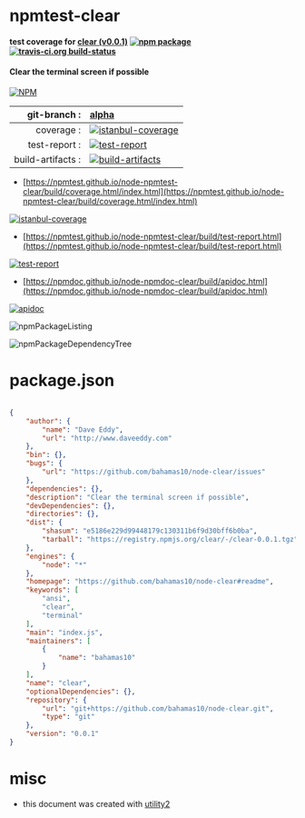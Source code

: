 # npmtest-clear

#### test coverage for  [clear (v0.0.1)](https://github.com/bahamas10/node-clear#readme)  [![npm package](https://img.shields.io/npm/v/npmtest-clear.svg?style=flat-square)](https://www.npmjs.org/package/npmtest-clear) [![travis-ci.org build-status](https://api.travis-ci.org/npmtest/node-npmtest-clear.svg)](https://travis-ci.org/npmtest/node-npmtest-clear)

#### Clear the terminal screen if possible

[![NPM](https://nodei.co/npm/clear.png?downloads=true&downloadRank=true&stars=true)](https://www.npmjs.com/package/clear)

| git-branch : | [alpha](https://github.com/npmtest/node-npmtest-clear/tree/alpha)|
|--:|:--|
| coverage : | [![istanbul-coverage](https://npmtest.github.io/node-npmtest-clear/build/coverage.badge.svg)](https://npmtest.github.io/node-npmtest-clear/build/coverage.html/index.html)|
| test-report : | [![test-report](https://npmtest.github.io/node-npmtest-clear/build/test-report.badge.svg)](https://npmtest.github.io/node-npmtest-clear/build/test-report.html)|
| build-artifacts : | [![build-artifacts](https://npmtest.github.io/node-npmtest-clear/glyphicons_144_folder_open.png)](https://github.com/npmtest/node-npmtest-clear/tree/gh-pages/build)|

- [https://npmtest.github.io/node-npmtest-clear/build/coverage.html/index.html](https://npmtest.github.io/node-npmtest-clear/build/coverage.html/index.html)

[![istanbul-coverage](https://npmtest.github.io/node-npmtest-clear/build/screenCapture.buildCi.browser.%252Ftmp%252Fbuild%252Fcoverage.lib.html.png)](https://npmtest.github.io/node-npmtest-clear/build/coverage.html/index.html)

- [https://npmtest.github.io/node-npmtest-clear/build/test-report.html](https://npmtest.github.io/node-npmtest-clear/build/test-report.html)

[![test-report](https://npmtest.github.io/node-npmtest-clear/build/screenCapture.buildCi.browser.%252Ftmp%252Fbuild%252Ftest-report.html.png)](https://npmtest.github.io/node-npmtest-clear/build/test-report.html)

- [https://npmdoc.github.io/node-npmdoc-clear/build/apidoc.html](https://npmdoc.github.io/node-npmdoc-clear/build/apidoc.html)

[![apidoc](https://npmdoc.github.io/node-npmdoc-clear/build/screenCapture.buildCi.browser.%252Ftmp%252Fbuild%252Fapidoc.html.png)](https://npmdoc.github.io/node-npmdoc-clear/build/apidoc.html)

![npmPackageListing](https://npmtest.github.io/node-npmtest-clear/build/screenCapture.npmPackageListing.svg)

![npmPackageDependencyTree](https://npmtest.github.io/node-npmtest-clear/build/screenCapture.npmPackageDependencyTree.svg)



# package.json

```json

{
    "author": {
        "name": "Dave Eddy",
        "url": "http://www.daveeddy.com"
    },
    "bin": {},
    "bugs": {
        "url": "https://github.com/bahamas10/node-clear/issues"
    },
    "dependencies": {},
    "description": "Clear the terminal screen if possible",
    "devDependencies": {},
    "directories": {},
    "dist": {
        "shasum": "e5186e229d99448179c130311b6f9d30bff6b0ba",
        "tarball": "https://registry.npmjs.org/clear/-/clear-0.0.1.tgz"
    },
    "engines": {
        "node": "*"
    },
    "homepage": "https://github.com/bahamas10/node-clear#readme",
    "keywords": [
        "ansi",
        "clear",
        "terminal"
    ],
    "main": "index.js",
    "maintainers": [
        {
            "name": "bahamas10"
        }
    ],
    "name": "clear",
    "optionalDependencies": {},
    "repository": {
        "url": "git+https://github.com/bahamas10/node-clear.git",
        "type": "git"
    },
    "version": "0.0.1"
}
```



# misc
- this document was created with [utility2](https://github.com/kaizhu256/node-utility2)
